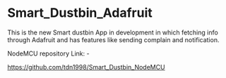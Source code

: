 # Smart_Dustbin_Adafruit
This is the new Smart dustbin App in development in which fetching info through Adafruit and has features like sending complain and notification.

NodeMCU repository Link: -

https://github.com/tdn1998/Smart_Dustbin_NodeMCU
